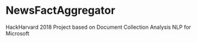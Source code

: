 # NewsFactAggregator
HackHarvard 2018 Project based on Document Collection Analysis NLP for Microsoft
